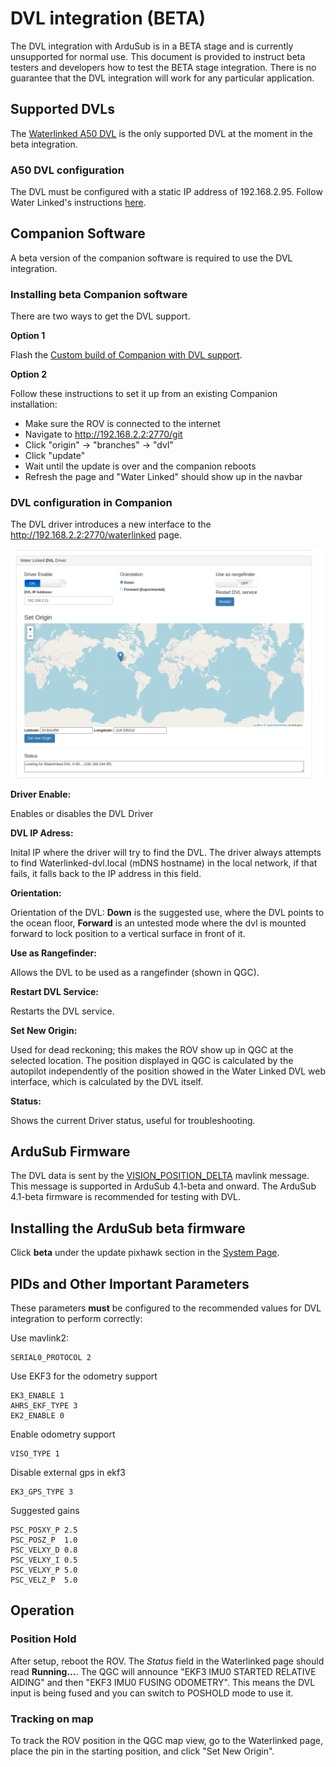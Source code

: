 # DVL integration (BETA)

The DVL integration with ArduSub is in a BETA stage and is currently unsupported for normal use. This document is provided to instruct beta testers and developers how to test the BETA stage integration. There is no guarantee that the DVL integration will work for any particular application.

## Supported DVLs

The [Waterlinked A50 DVL](https://store.waterlinked.com/product/dvl-a50/) is the only supported DVL at the moment in the beta integration.

### A50 DVL configuration

The DVL must be configured with a static IP address of 192.168.2.95. Follow Water Linked's instructions [here](https://waterlinked.github.io/dvl/dvl-a50-details/#network-configuration).

## Companion Software

A beta version of the companion software is required to use the DVL integration.

### Installing beta Companion software

There are two ways to get the DVL support.

**Option 1**

Flash the [Custom build of Companion with DVL support](https://s3.amazonaws.com/downloads.bluerobotics.com/Pi/experimental/ardusubdvl-0.0.28.img.zip).

**Option 2**

Follow these instructions to set it up from an existing Companion installation:

 - Make sure the ROV is connected to the internet
 - Navigate to http://192.168.2.2:2770/git
 - Click "origin" -> "branches" -> "dvl"
 - Click "update"
 - Wait until the update is over and the companion reboots
 - Refresh the page and "Water Linked" should show up in the navbar

### DVL configuration in Companion

The DVL driver introduces a new interface to the http://192.168.2.2:2770/waterlinked page.

<img src="/images/waterlinked-dvl.png" class="img-responsive img-center" style="max-height:600px;">

**Driver Enable:**

Enables or disables the DVL Driver

**DVL IP Adress:**

Inital IP where the driver will try to find the DVL. The driver always attempts to find Waterlinked-dvl.local (mDNS hostname) in the local network, if that fails, it falls back to the IP address in this field.


**Orientation:**

Orientation of the DVL: **Down** is the suggested use, where the DVL points to the ocean floor, **Forward** is an untested mode where the dvl is mounted forward to lock position to a vertical surface in front of it.


**Use as Rangefinder:**

Allows the DVL to be used as a rangefinder (shown in QGC).


**Restart DVL Service:**

Restarts the DVL service.


**Set New Origin:**

Used for dead reckoning; this makes the ROV show up in QGC at the selected location. The position displayed in QGC is calculated by the autopilot independently of the position showed in the Water Linked DVL web interface, which is calculated by the DVL itself.


**Status:**

Shows the current Driver status, useful for troubleshooting.


## ArduSub Firmware

The DVL data is sent by the [VISION_POSITION_DELTA](https://mavlink.io/en/messages/ardupilotmega.html#VISION_POSITION_DELTA) mavlink message. This message is supported in ArduSub 4.1-beta and onward. The ArduSub 4.1-beta firmware is recommended for testing with DVL.

## Installing the ArduSub beta firmware

Click **beta** under the update pixhawk section in the [System Page](http://localhost:4000/reference/companion/system.html).

## PIDs and Other Important Parameters

These parameters **must** be configured to the recommended values for DVL integration to perform correctly:

Use mavlink2:
```
SERIAL0_PROTOCOL 2
```

Use EKF3 for the odometry support
```
EK3_ENABLE 1
AHRS_EKF_TYPE 3
EK2_ENABLE 0
```
Enable odometry support
```
VISO_TYPE 1
```
Disable external gps in ekf3
```
EK3_GPS_TYPE 3
```
Suggested gains
```
PSC_POSXY_P 2.5
PSC_POSZ_P  1.0
PSC_VELXY_D 0.8
PSC_VELXY_I 0.5
PSC_VELXY_P 5.0
PSC_VELZ_P  5.0
```

## Operation

### Position Hold

After setup, reboot the ROV. The *Status* field in the Waterlinked page should read **Running...**. The QGC will announce "EKF3 IMU0 STARTED RELATIVE AIDING" and then "EKF3 IMU0 FUSING ODOMETRY". This means the DVL input is being fused and you can switch to POSHOLD mode to use it.

### Tracking on map

To track the ROV position in the QGC map view, go to the Waterlinked page, place the pin in the starting position, and click "Set New Origin".
